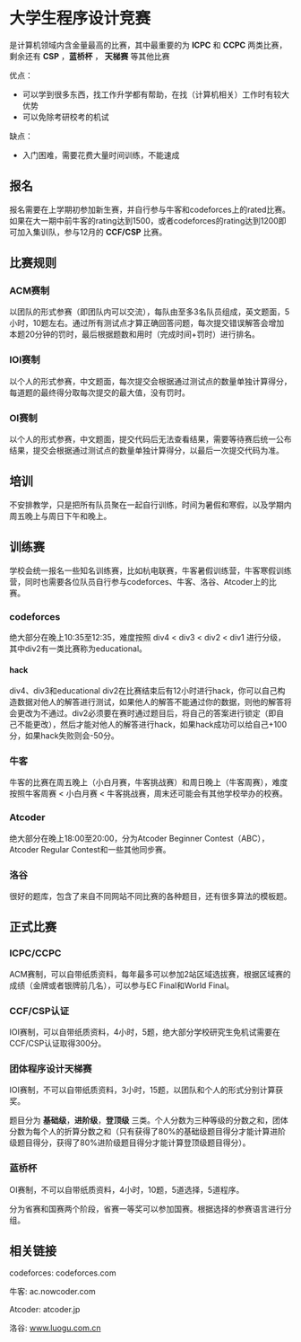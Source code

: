 # 大学生程序设计竞赛

是计算机领域内含金量最高的比赛，其中最重要的为 **ICPC** 和 **CCPC** 两类比赛，剩余还有 **CSP** ，**蓝桥杯** ， **天梯赛** 等其他比赛

优点：

- 可以学到很多东西，找工作升学都有帮助，在找（计算机相关）工作时有较大优势 
- 可以免除考研校考的机试

缺点：

- 入门困难，需要花费大量时间训练，不能速成 

## 报名

报名需要在上学期初参加新生赛，并自行参与牛客和codeforces上的rated比赛。如果在大一期中前牛客的rating达到1500，或者codeforces的rating达到1200即可加入集训队，参与12月的 **CCF/CSP** 比赛。

## 比赛规则
### ACM赛制
以团队的形式参赛（即团队内可以交流），每队由至多3名队员组成，英文题面，5小时，10题左右。通过所有测试点才算正确回答问题，每次提交错误解答会增加本题20分钟的罚时，最后根据题数和用时（完成时间+罚时）进行排名。
### IOI赛制
以个人的形式参赛，中文题面，每次提交会根据通过测试点的数量单独计算得分，每道题的最终得分取每次提交的最大值，没有罚时。
### OI赛制
以个人的形式参赛，中文题面，提交代码后无法查看结果，需要等待赛后统一公布结果，提交会根据通过测试点的数量单独计算得分，以最后一次提交代码为准。

## 培训

不安排教学，只是把所有队员聚在一起自行训练，时间为暑假和寒假，以及学期内周五晚上与周日下午和晚上。

## 训练赛
学校会统一报名一些知名训练赛，比如杭电联赛，牛客暑假训练营，牛客寒假训练营，同时也需要各位队员自行参与codeforces、牛客、洛谷、Atcoder上的比赛。
### codeforces
绝大部分在晚上10:35至12:35，难度按照 div4 < div3 < div2 < div1 进行分级，其中div2有一类比赛称为educational。
#### hack 
div4、div3和educational div2在比赛结束后有12小时进行hack，你可以自己构造数据对他人的解答进行测试，如果他人的解答不能通过你的数据，则他的解答将会更改为不通过。div2必须要在赛时通过题目后，将自己的答案进行锁定（即自己不能更改），然后才能对他人的解答进行hack，如果hack成功可以给自己+100分，如果hack失败则会-50分。
### 牛客
牛客的比赛在周五晚上（小白月赛，牛客挑战赛）和周日晚上（牛客周赛），难度按照牛客周赛 < 小白月赛 < 牛客挑战赛，周末还可能会有其他学校举办的校赛。
### Atcoder
绝大部分在晚上18:00至20:00，分为Atcoder Beginner Contest（ABC），Atcoder Regular Contest和一些其他同步赛。
### 洛谷
很好的题库，包含了来自不同网站不同比赛的各种题目，还有很多算法的模板题。

## 正式比赛
### ICPC/CCPC
ACM赛制，可以自带纸质资料，每年最多可以参加2站区域选拔赛，根据区域赛的成绩（金牌或者银牌前几名），可以参与EC Final和World Final。
### CCF/CSP认证
IOI赛制，可以自带纸质资料，4小时，5题，绝大部分学校研究生免机试需要在CCF/CSP认证取得300分。
### 团体程序设计天梯赛
IOI赛制，不可以自带纸质资料，3小时，15题，以团队和个人的形式分别计算获奖。

题目分为 **基础级**，**进阶级**，**登顶级** 三类。个人分数为三种等级的分数之和，团体分数为每个人的折算分数之和（只有获得了80%的基础级题目得分才能计算进阶级题目得分，获得了80%进阶级题目得分才能计算登顶级题目得分）。
### 蓝桥杯
OI赛制，不可以自带纸质资料，4小时，10题，5道选择，5道程序。

分为省赛和国赛两个阶段，省赛一等奖可以参加国赛。根据选择的参赛语言进行分组。

## 相关链接
codeforces: codeforces.com

牛客: ac.nowcoder.com

Atcoder: atcoder.jp

洛谷: www.luogu.com.cn